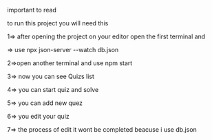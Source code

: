 important to read

to run this project you will need this 


1=> after opening the project on your editor open the first terminal and  


=> use npx json-server --watch db.json


2=>open another terminal and use npm start


3=> now you can see Quizs list 


4=> you can start quiz and solve


5=> you can add new quez 


6=> you edit your quiz


7=> the process of edit it wont be completed beacuse i use db.json 
